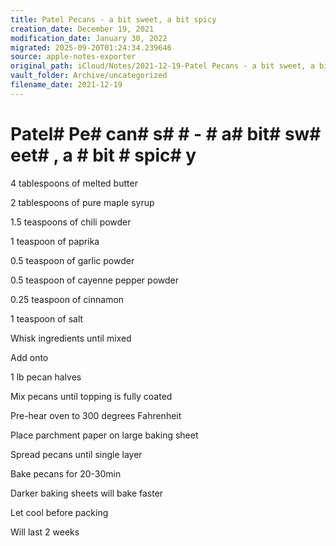 ```yaml
---
title: Patel Pecans - a bit sweet, a bit spicy
creation_date: December 19, 2021
modification_date: January 30, 2022
migrated: 2025-09-20T01:24:34.239646
source: apple-notes-exporter
original_path: iCloud/Notes/2021-12-19-Patel Pecans - a bit sweet, a bit spicy.md
vault_folder: Archive/uncategorized
filename_date: 2021-12-19
---
```



# Patel#  Pe# can# s#  # - # a#  bit#  sw# eet# , a # bit # spic# y

4 tablespoons of melted butter 

2 tablespoons of pure maple syrup 

1.5 teaspoons of chili powder 

1 teaspoon of paprika

0.5 teaspoon of garlic powder

0.5 teaspoon of cayenne pepper powder 

0.25 teaspoon of cinnamon 

1 teaspoon of salt

Whisk ingredients until mixed 

Add onto 

1 lb pecan halves

Mix pecans until topping is fully coated 

Pre-hear oven to 300 degrees Fahrenheit 

Place parchment paper on large baking sheet

Spread pecans until single layer

Bake pecans for 20-30min

Darker baking sheets will bake faster 

Let cool before packing 

Will last 2 weeks 

